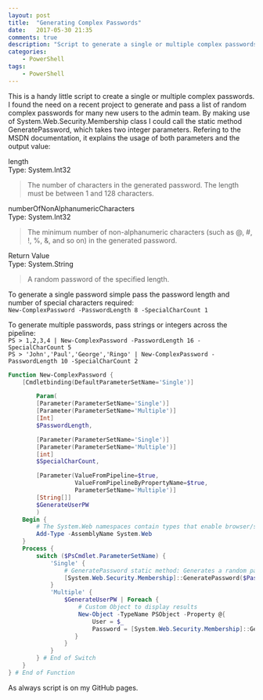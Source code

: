 ```yaml
---
layout: post
title:  "Generating Complex Passwords"
date:   2017-05-30 21:35
comments: true
description: "Script to generate a single or multiple complex passwords"
categories: 
    - PowerShell
tags: 
    - PowerShell
---
```


This is a handy little script to create a single or multiple complex passwords. 
I found the need on a recent project to generate and pass a list of random complex passwords for many new users
to the admin team. 
 By making use of System.Web.Security.Membership class I could call the static method GeneratePassword, which takes two
integer parameters. Refering to the MSDN documentation, it explains the usage of both parameters and the output value:


length  
Type: System.Int32  
> The number of characters in the generated password. The length must be between 1 and 128 characters. 

numberOfNonAlphanumericCharacters  
Type: System.Int32  
> The minimum number of non-alphanumeric characters (such as @, #, !, %, &, and so on) in the generated password. 

Return Value  
Type: System.String   
> A random password of the specified length.

To generate a single password simple pass the password length and number of special characters required:  
```New-ComplexPassword -PasswordLength 8 -SpecialCharCount 1```

To generate multiple passwords, pass strings or integers across the pipeline:  
```PS > 1,2,3,4 | New-ComplexPassword -PasswordLength 16 -SpecialCharCount 5```  
```PS > 'John','Paul','George','Ringo' | New-ComplexPassword -PasswordLength 10 -SpecialCharCount 2```

```PowerShell
Function New-ComplexPassword {
    [Cmdletbinding(DefaultParameterSetName='Single')]

        Param(
        [Parameter(ParameterSetName='Single')]
        [Parameter(ParameterSetName='Multiple')]
        [Int]
        $PasswordLength,

        [Parameter(ParameterSetName='Single')]
        [Parameter(ParameterSetName='Multiple')]
        [int]
        $SpecialCharCount,

        [Parameter(ValueFromPipeline=$true,
                   ValueFromPipelineByPropertyName=$true,
                   ParameterSetName='Multiple')]
        [String[]]
        $GenerateUserPW
        )
    Begin {   
        # The System.Web namespaces contain types that enable browser/server communication
        Add-Type -AssemblyName System.Web 
    }
    Process {
        switch ($PsCmdlet.ParameterSetName) {
            'Single' {
                # GeneratePassword static method: Generates a random password of the specified length
                [System.Web.Security.Membership]::GeneratePassword($PasswordLength, $SpecialCharCount)
            }
            'Multiple' {
                $GenerateUserPW | Foreach {
                    # Custom Object to display results
                    New-Object -TypeName PSObject -Property @{
                        User = $_
                        Password = [System.Web.Security.Membership]::GeneratePassword($PasswordLength, $SpecialCharCount)
                   }
                }
            }
        } # End of Switch
    }
} # End of Function
```

As always script is on my GitHub pages.
<script src="https://github.com/Graham-Beer/New-ComplexPassword.git"></script>
